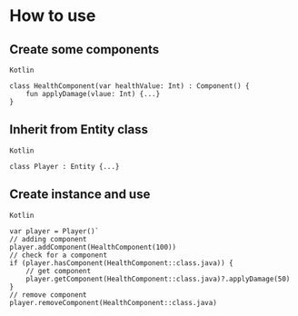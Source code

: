 # How to use
## Create some components
`Kotlin`

	class HealthComponent(var healthValue: Int) : Component() {
		fun applyDamage(vlaue: Int) {...}	
	}

## Inherit from Entity class
`Kotlin` 

	class Player : Entity {...}

## Create instance and use
`Kotlin`

	var player = Player()`
	// adding component
	player.addComponent(HealthComponent(100))	
	// check for a component
	if (player.hasComponent(HealthComponent::class.java)) {
		// get component	
		player.getComponent(HealthComponent::class.java)?.applyDamage(50)	
	}
	// remove component
	player.removeComponent(HealthComponent::class.java)

